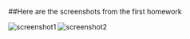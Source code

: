 
##Here are the screenshots from the first homework 

![screenshot1](../desktop/sshot1.png)
![screenshot2](../desktop/sshot2.png)
